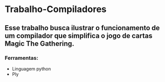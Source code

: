 # Trabalho-Compiladores

## Esse trabalho busca ilustrar o funcionamento de um compilador que simplifica o jogo de cartas Magic The Gathering.

### Ferramentas:
- Linguagem python
- Ply
